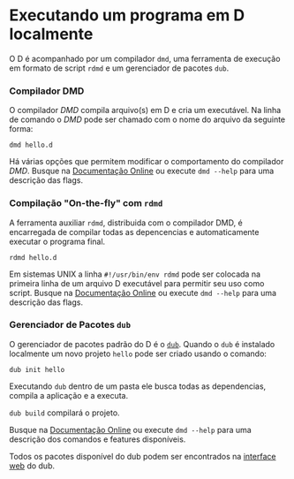 # Executando um programa em D localmente

O D é acompanhado por um compilador `dmd`, uma ferramenta de execução
em formato de script `rdmd` e um gerenciador de pacotes `dub`.

### Compilador DMD

O compilador *DMD* compila arquivo(s) em D e cria um executável.
Na linha de comando o *DMD* pode ser chamado com o nome do arquivo da seguinte forma:

    dmd hello.d

Há várias opções que permitem modificar o comportamento do compilador *DMD*.
Busque na [Documentação Online](https://dlang.org/dmd.html#switches) ou execute `dmd --help` para uma descrição das flags.

### Compilação "On-the-fly" com `rdmd`

A ferramenta auxiliar `rdmd`, distribuida com o compilador DMD, 
é encarregada de compilar todas as depencencias e automaticamente
executar o programa final.

    rdmd hello.d

Em sistemas UNIX a linha `#!/usr/bin/env rdmd` pode ser colocada na
primeira linha de um arquivo D executável para permitir seu uso como script.
Busque na [Documentação Online](https://dlang.org/rdmd.html) ou execute `dmd --help` para uma descrição das flags.

### Gerenciador de Pacotes `dub`

O gerenciador de pacotes padrão do D é o [`dub`](http://code.dlang.org). Quando 
o `dub` é instalado localmente um novo projeto `hello` pode ser criado usando 
o comando:

    dub init hello

Executando `dub` dentro de um pasta ele busca todas as dependencias, compila
a aplicação e a executa.


`dub build` compilará o projeto.

Busque na [Documentação Online](https://code.dlang.org/docs/commandline) ou execute `dmd --help` para uma descrição dos comandos e features disponíveis.

Todos os pacotes disponível do dub podem ser encontrados na [interface web](https://code.dlang.org) do dub.
